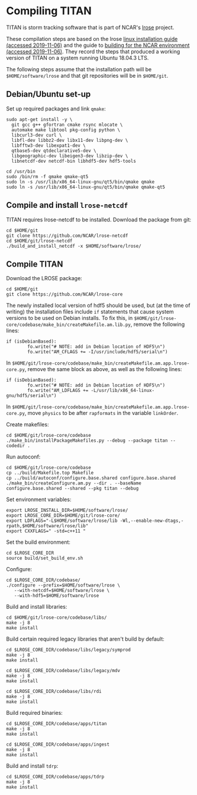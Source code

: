 # Compiling TITAN

TITAN is storm tracking software that is part of NCAR's [lrose](https://github.com/NCAR/lrose-core) project.  

These compilation steps are based on the lrose [linux installation guide (accessed 2019-11-06)](https://github.com/NCAR/lrose-core/blob/master/docs/download/clone_src_and_build.linux.md) and the guide to [building for the NCAR environment (accessed 2019-11-06)](https://github.com/NCAR/lrose-core/blob/master/docs/build/NCAR_build_environment.linux.md). They record the steps that produced a working version of TITAN on a system running Ubuntu 18.04.3 LTS.  

The following steps assume that the installation path will be `$HOME/software/lrose` and that git repositories will be in `$HOME/git`.

## Debian/Ubuntu set-up

Set up required packages and link `qmake`:

```
sudo apt-get install -y \
  git gcc g++ gfortran cmake rsync mlocate \
  automake make libtool pkg-config python \
  libcurl3-dev curl \
  libfl-dev libbz2-dev libx11-dev libpng-dev \
  libfftw3-dev libexpat1-dev \
  qtbase5-dev qtdeclarative5-dev \
  libgeographic-dev libeigen3-dev libzip-dev \
  libnetcdf-dev netcdf-bin libhdf5-dev hdf5-tools

cd /usr/bin
sudo /bin/rm -f qmake qmake-qt5
sudo ln -s /usr/lib/x86_64-linux-gnu/qt5/bin/qmake qmake
sudo ln -s /usr/lib/x86_64-linux-gnu/qt5/bin/qmake qmake-qt5
```

## Compile and install `lrose-netcdf`

TITAN requires lrose-netcdf to be installed. Download the package from git:

```
cd $HOME/git 
git clone https://github.com/NCAR/lrose-netcdf
cd $HOME/git/lrose-netcdf
./build_and_install_netcdf -x $HOME/software/lrose/
```

## Compile TITAN

Download the LROSE package:

```
cd $HOME/git
git clone https://github.com/NCAR/lrose-core
```

The newly installed local version of hdf5 should be used, but (at the time of writing) the installation files include `if` statements that cause system versions to be used on Debian installs. To fix this, in `$HOME/git/lrose-core/codebase/make_bin/createMakefile.am.lib.py`, remove the following lines:

```
if (isDebianBased):
        fo.write("# NOTE: add in Debian location of HDF5\n")
        fo.write("AM_CFLAGS += -I/usr/include/hdf5/serial\n")
```

In `$HOME/git/lrose-core/codebase/make_bin/createMakefile.am.app.lrose-core.py`, remove the same block as above, as well as the following lines:

```
if (isDebianBased):
        fo.write("# NOTE: add in Debian location of HDF5\n")
        fo.write("AM_LDFLAGS += -L/usr/lib/x86_64-linux-gnu/hdf5/serial\n")
```

In `$HOME/git/lrose-core/codebase/make_bin/createMakefile.am.app.lrose-core.py`, move `physics` to be after `rapformats` in the variable `linkOrder`.  

Create makefiles:

```
cd $HOME/git/lrose-core/codebase
./make_bin/installPackageMakefiles.py --debug --package titan --codedir .
```

Run autoconf:

```
cd $HOME/git/lrose-core/codebase
cp ../build/Makefile.top Makefile
cp ../build/autoconf/configure.base.shared configure.base.shared
./make_bin/createConfigure.am.py --dir . --baseName configure.base.shared --shared --pkg titan --debug
```

Set environment variables:

```
export LROSE_INSTALL_DIR=$HOME/software/lrose/
export LROSE_CORE_DIR=$HOME/git/lrose-core/
export LDFLAGS="-L$HOME/software/lrose/lib -Wl,--enable-new-dtags,-rpath,$HOME/software/lrose/lib"
export CXXFLAGS=" -std=c++11 "
```

Set the build environment:

```
cd $LROSE_CORE_DIR
source build/set_build_env.sh
```

Configure:

```
cd $LROSE_CORE_DIR/codebase/
./configure --prefix=$HOME/software/lrose \
   --with-netcdf=$HOME/software/lrose \
   --with-hdf5=$HOME/software/lrose
```

Build and install libraries:

```
cd $HOME/git/lrose-core/codebase/libs/
make -j 8
make install
```

Build certain required legacy libraries that aren't build by default:

```
cd $LROSE_CORE_DIR/codebase/libs/legacy/symprod
make -j 8
make install

cd $LROSE_CORE_DIR/codebase/libs/legacy/mdv
make -j 8
make install

cd $LROSE_CORE_DIR/codebase/libs/rdi
make -j 8
make install
```

Build required binaries:

```
cd $LROSE_CORE_DIR/codebase/apps/titan
make -j 8
make install

cd $LROSE_CORE_DIR/codebase/apps/ingest
make -j 8
make install
```

Build and install `tdrp`:

```
cd $LROSE_CORE_DIR/codebase/apps/tdrp
make -j 8
make install
```

